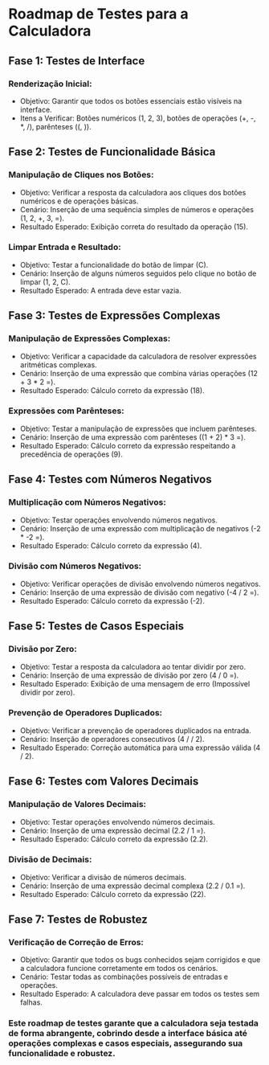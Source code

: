 # Roadmap de Testes para a Calculadora
## Fase 1: Testes de Interface
### Renderização Inicial:
- Objetivo: Garantir que todos os botões essenciais estão visíveis na interface.
- Itens a Verificar: Botões numéricos (1, 2, 3), botões de operações (+, -, *, /), parênteses ((, )).
## Fase 2: Testes de Funcionalidade Básica
### Manipulação de Cliques nos Botões:
- Objetivo: Verificar a resposta da calculadora aos cliques dos botões numéricos e de operações básicas.
- Cenário: Inserção de uma sequência simples de números e operações (1, 2, +, 3, =).
- Resultado Esperado: Exibição correta do resultado da operação (15).
### Limpar Entrada e Resultado:
- Objetivo: Testar a funcionalidade do botão de limpar (C).
- Cenário: Inserção de alguns números seguidos pelo clique no botão de limpar (1, 2, C).
- Resultado Esperado: A entrada deve estar vazia.
## Fase 3: Testes de Expressões Complexas
### Manipulação de Expressões Complexas:
- Objetivo: Verificar a capacidade da calculadora de resolver expressões aritméticas complexas.
- Cenário: Inserção de uma expressão que combina várias operações (12 + 3 * 2 =).
- Resultado Esperado: Cálculo correto da expressão (18).
### Expressões com Parênteses:
- Objetivo: Testar a manipulação de expressões que incluem parênteses.
- Cenário: Inserção de uma expressão com parênteses ((1 + 2) * 3 =).
- Resultado Esperado: Cálculo correto da expressão respeitando a precedência de operações (9).
## Fase 4: Testes com Números Negativos
### Multiplicação com Números Negativos:
- Objetivo: Testar operações envolvendo números negativos.
- Cenário: Inserção de uma expressão com multiplicação de negativos (-2 * -2 =).
- Resultado Esperado: Cálculo correto da expressão (4).
### Divisão com Números Negativos:
- Objetivo: Verificar operações de divisão envolvendo números negativos.
- Cenário: Inserção de uma expressão de divisão com negativo (-4 / 2 =).
- Resultado Esperado: Cálculo correto da expressão (-2).
## Fase 5: Testes de Casos Especiais
### Divisão por Zero:
- Objetivo: Testar a resposta da calculadora ao tentar dividir por zero.
- Cenário: Inserção de uma expressão de divisão por zero (4 / 0 =).
- Resultado Esperado: Exibição de uma mensagem de erro (Impossível dividir por zero).
### Prevenção de Operadores Duplicados:
- Objetivo: Verificar a prevenção de operadores duplicados na entrada.
- Cenário: Inserção de operadores consecutivos (4 / / 2).
- Resultado Esperado: Correção automática para uma expressão válida (4 / 2).
## Fase 6: Testes com Valores Decimais
### Manipulação de Valores Decimais:
- Objetivo: Testar operações envolvendo números decimais.
- Cenário: Inserção de uma expressão decimal (2.2 / 1 =).
- Resultado Esperado: Cálculo correto da expressão (2.2).
### Divisão de Decimais:
- Objetivo: Verificar a divisão de números decimais.
- Cenário: Inserção de uma expressão decimal complexa (2.2 / 0.1 =).
- Resultado Esperado: Cálculo correto da expressão (22).
## Fase 7: Testes de Robustez
### Verificação de Correção de Erros:
- Objetivo: Garantir que todos os bugs conhecidos sejam corrigidos e que a calculadora funcione corretamente em todos os cenários.
- Cenário: Testar todas as combinações possíveis de entradas e operações.
- Resultado Esperado: A calculadora deve passar em todos os testes sem falhas.

### Este roadmap de testes garante que a calculadora seja testada de forma abrangente, cobrindo desde a interface básica até operações complexas e casos especiais, assegurando sua funcionalidade e robustez.